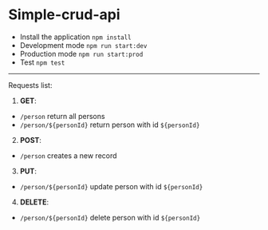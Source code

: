# **Simple-crud-api**


+ Install the application `npm install`
+ Development mode `npm run start:dev`
+ Production mode `npm run start:prod`
+ Test `npm test`

---

Requests list:
  1. **GET**: 
  * `/person` return all persons
  * `/person/${personId}` return person with id `${personId}`
  2. **POST**: 
  * `/person` creates a new record
  3. **PUT**: 
  * `/person/${personId}` update person with id `${personId}`
  4. **DELETE**: 
  * `/person/${personId}` delete person with id `${personId}`
